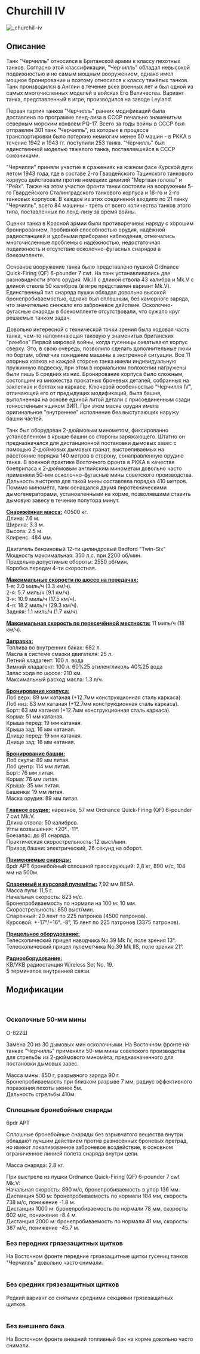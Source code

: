 # Churchill IV  
  
![_churchill-iv](../images/_churchill-iv.png)  
  
## Описание  
  
Танк "Черчилль" относился в Британской армии к классу пехотных танков. Согласно этой классификации, "Черчилль" обладал невысокой подвижностью и не самым мощным вооружением, однако имел мощное бронирование и поэтому относился к классу тяжёлых танков. Танк производился в Англии в течение всех военных лет и был одной из самых многочисленных моделей в войсках Его Величества. Вариант танка, представленный в игре, производился на заводе Leyland.  
  
Первая партия танков "Черчилль" ранних модификаций была доставлена по программе ленд-лиза в СССР печально знаменитым северным морским конвоем PQ-17. Всего за годы войны в СССР был отправлен 301 танк "Черчилль", из которых в процессе транспортировки было потеряно немногим менее 50 машин - в РККА в течение 1942 и 1943 гг. поступили 253 танка. "Черчилль" был единственной моделью тяжелого танка, поставлявшейся в СССР союзниками.  
  
"Черчилли" приняли участие в сражениях на южном фасе Курской дуги летом 1943 года, где в составе 2-го Гвардейского Тацинского танкового корпуса действовали против немецких дивизий "Мертвая голова" и "Рейх". Также на этом участке фронта танки состояли на вооружении 5-го Гвардейского Сталинградского танкового корпуса и 18-го и 2-го танковых корпусов. В каждое из этих соединений входило по 21 танку "Черчилль", всего 84 машины - треть от всего количества танков этого типа, поставленных по ленд-лизу за время войны.  
  
Оценки танка в Красной армии были противоречивы: наряду с хорошим бронированием, пробивной способностью орудия, надёжной радиостанцией и удобными приборами наблюдения, отмечались многочисленные проблемы с надёжностью, недостаточная подвижность и отсутствие осколочно-фугасных снарядов в боекомплекте.  
  
Основное вооружение танка было представлено пушкой Ordnance Quick-Firing (QF) 6-pounder 7 cwt. На танк устанавливались две разновидности этого орудия: Mk.III с длиной ствола 43 калибра и Mk.V с длиной ствола 50 калибров (в игре представлен вариант Mk.V). Единственный тип снаряда пушки обладал довольно высокой бронепробиваемостью, однако был сплошным, без каморного заряда, что значительно снижало его заброневое действие. Осколочно-фугасные снаряды в боекомплекте отсутствовали, что сужало круг решаемых танком задач.  
  
Довольно интересной с технической точки зрения была ходовая часть танка, чем-то напоминающая таковую у знаменитых британских "ромбов" Первой мировой войны, когда гусеницы охватывают корпус сверху. Это, в свою очередь, позволило сделать дополнительные люки по бортам, облегчив покидание машины в экстренной ситуации. Все 11 опорных катков на каждой стороне танка имели индивидуальную пружинную подвеску, при этом в нормальном положении нагружены были лишь 6 средних из них. Бронирование корпуса было сложным, состоящим из множества прокатных броневых деталей, собранных на заклепках и болтах на каркасе. Ключевой особенностью “Черчилля IV”, отличающей его от предыдущих модификаций, была башня, выполненная на основе единой литой детали с присоединенным сзади тонкостенным ящиком ЗИП. При этом маска орудия имела оригинальное "внутреннее" исполнение без выступающих наружу башни частей.  
  
Танк был оборудован 2-дюймовым минометом, фиксированно установленном в крыше башни со стороны заряжающего. Штатно он предназначался для дистанционной постановки дымовых завес с помощью 2-дюймовых дымовых гранат, выстреливаемых на расстояние порядка 140 метров в сторону, сонаправленную орудию танка. В военной практике Восточного фронта в РККА в качестве боеприпаса к 2-дюймовым английским минометам довольно часто применяли 50-мм осколочно-фугасные мины советского производства. Дальность выстрела для такой мины составляла порядка 410 метров. Помимо миномёта, танк оснащался двумя пиротехническими дымогенераторами, установленными на корме, позволявшими ставить дымовую завесу в течение полутора минут.  
  
<b><u>Снаряжённая масса:</u></b> 40500 кг.  
Длина: 7.6 м.  
Ширина: 3.3 м.  
Высота: 2.5 м.  
Клиренс: 484 мм.  
  
Двигатель бензиновый 12-ти цилиндровый Bedford "Twin-Six"  
Мощность максимальная: 350 л.с. при 2200 об/мин.  
Предельно допустимые обороты: 2550 об/мин.  
Коробка передач 4-ти скоростная.  
  
<b><u>Максимальные скорости по шоссе на передачах:</u></b>  
1-я: 2.0 миль/ч (3.3 км/ч).  
2-я: 5.7 миль/ч (9.1 км/ч).  
3-я: 10.9 миль/ч (17.5 км/ч).  
4-я: 18.2 миль/ч (29.3 км/ч).  
Задняя: 1.1 миль/ч (1.7 км/ч).  
  
<b><u>Максимальная скорость по пересечённой местности:</u></b> 11 миль/ч (18 км/ч).  
  
<b><u>Заправка:</u></b>  
Топлива во внутренних баках: 682 л.  
Масла в системе смазки двигателя: 25 л.  
Летний хладагент: 100 л. вода  
Зимний хладагент: 100 л. 60%25 этиленгликоль 40%25 вода  
Запас хода по шоссе: 210 км.  
Максимальный расход масла: 1.3 л/ч.  
  
<b><u>Бронирование корпуса:</u></b>  
Лоб верх: 89 мм катаная (+12.7мм конструкционная сталь каркаса).  
Лоб низ: 83 мм катаная (+12.7мм конструкционная сталь каркаса).  
Борт: 63 мм катаная (+12.7мм конструкционная сталь каркаса).  
Корма: 51 мм катаная.  
Крыша перед: 19 мм катаная.  
Крыша зад: 16 мм катаная.  
Днище перед: 19 мм катаная.  
Днище зад: 16 мм катаная.  
  
<b><u>Бронирование башни:</u></b>  
Лоб скулы: 89 мм литая.  
Лоб центр: 114 мм литая.  
Борт: 76 мм литая.  
Корма: 76 мм литая.  
Крыша: 35 мм литая.  
Башенка: 19 мм литая.  
Маска орудия: 89 мм литая.  
  
<b><u>Главное орудие:</u></b> нарезное, 57 мм Ordnance Quick-Firing (QF) 6-pounder 7 cwt Mk.V.  
Длина ствола: 50 калибров.  
Углы возвышения: +20°..-11°.  
Боезапас: до 81 снаряда.  
Практическая скорострельность: 12 выст/мин.  
Привод башни: электрический, 26 секунд на оборот.  
  
<b><u>Применяемые снаряды:</u></b>  
6pdr APT бронебойный сплошной трассирующий: 2,8 кг, 890 м/с, 104 мм на 500м.  
  
<b><u>Спаренный и курсовой пулемёты:</u></b> 7,92 мм BESA.  
Масса пули: 11,5 г.  
Начальная скорость: 823 м/с.  
Бронепробиваемость по нормали на 100 м: 10 мм.  
Скорострельность: 850 выст/мин.  
Спаренный: 20 лент по 225 патронов (4500 патронов).  
Курсовой: +-17°/+16°..-8°, 15 лент по 225 патронов (3375 патронов).  
  
<b><u>Прицельное оборудование:</u></b>  
Телескопический прицел наводчика No.39 Mk IV, поле зрения 13°.  
Телескопический прицел пулеметчика No.39 Mk IIS, поле зрения 21°.  
  
<b><u>Радиооборудование:</u></b>  
КВ/УКВ радиостанция Wireless Set No. 19.  
5 терминалов внутренней связи.  
  
## Модификации  
  ﻿
  
### Осколочные 50-мм мины  
  
О-822Ш  
  
Замена 20 из 30 дымовых мин осколочными. На Восточном фронте на танках "Черчилль" применяли 50-мм мины советского производства для стрельбы из 2-дюймового миномёта, предназначенного для постановки дымовых завес.  
  
Масса мины: 850 г, разрывного заряда 90 г.  
Бронепробиваемость при близком разрыве 7 мм, радиус эффективного поражения пехоты менее 5м.  
Дальность стрельбы 410м.  ﻿
  
### Сплошные бронебойные снаряды  
  
6pdr APT  
  
Сплошные бронебойные снаряды без взрывчатого вещества внутри обладают лучшим действием против разнесённых броневых преград, но имеют локализованное заброневое воздействие, в основном ограниченное линией полета снаряда внутри цели.  
  
Масса снаряда: 2.8 кг.  
  
При выстреле из пушки Ordnance Quick-Firing (QF) 6-pounder 7 cwt Mk.V:  
Начальная скорость: 890 м/с, бронепробиваемость в упор 136 мм.  
Дистанция 500 м: бронепробиваемость по нормали 104 мм, скорость 738 м/с, понижение -1.8 м.  
Дистанция 1000 м: бронепробиваемость по нормали 78 мм, скорость: 602 м/с, понижение -8.4 м.  
Дистанция 2000 м: бронепробиваемость по нормали 41 мм, скорость: 387 м/с, понижение -45.7 м.  ﻿
  
### Без передних грязезащитных щитков  
  
На Восточном фронте передние грязезащитные щитки гусениц танков "Черчилль" довольно часто снимали.  
  ﻿
  
### Без средних грязезащитных щитков  
  
Редкий вариант со снятыми средними секциями грязезащитных щитков.  
  ﻿
  
### Без внешнего бака  
  
На Восточном фронте внешний топливный бак на корме довольно часто снимали.  